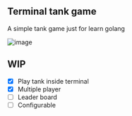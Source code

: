 ## Terminal tank game

A simple tank game just for learn golang

![image](https://github.com/letieu/tank-online/assets/53562817/411940e2-9f43-48f7-9bae-1e8dc3817cb3)

## WIP
- [X] Play tank inside terminal
- [x] Multiple player
- [ ] Leader board
- [ ] Configurable
